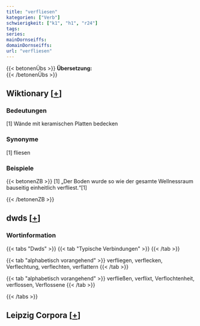 ```yaml
---
title: "verfliesen"
kategorien: ["Verb"]
schwierigkeit: ["k1", "h1", "r24"]
tags:
series:
mainDornseiffs:
domainDornseiffs:
url: "verfliesen"
---
```


{{< betonenÜbs >}}
**Übersetzung:**  
{{< /betonenÜbs >}}

## Wiktionary [[+](https://de.wiktionary.org/wiki/verfliesen)]

### Bedeutungen
[1] Wände mit keramischen Platten bedecken  

### Synonyme
[1] fliesen  

### Beispiele
{{< betonenZB >}}
[1] „Der Boden wurde so wie der gesamte Wellnessraum bauseitig einheitlich verfliest.“[1]  

{{< /betonenZB >}}


## dwds [[+](https://www.dwds.de/wb/verfliesen)]

### Wortinformation
{{< tabs "Dwds" >}}
{{< tab "Typische Verbindungen" >}}
{{< /tab >}}

{{< tab "alphabetisch vorangehend" >}}
verfliegen, verflecken, Verflechtung, verflechten, verflattern
{{< /tab >}}

{{< tab "alphabetisch vorangehend" >}}
verfließen, verflixt, Verflochtenheit, verflossen, Verflossene
{{< /tab >}}

{{< /tabs >}}

## Leipzig Corpora [[+](https://corpora.uni-leipzig.de/en/res?word=verfliesen&corpusId=deu_newscrawl-public_2018)]

